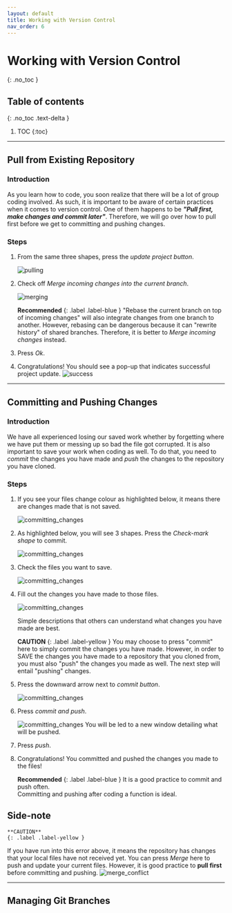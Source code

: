 ```yaml
---
layout: default
title: Working with Version Control
nav_order: 6
---
```


# Working with Version Control
{: .no_toc }

## Table of contents
{: .no_toc .text-delta }

1. TOC
{:toc}

--- 

## Pull from Existing Repository

### Introduction

As you learn how to code, you soon realize that there will be a lot of group coding involved. As such, it is important to be aware of certain practices when it comes to version control. One of them happens to be **_"Pull first, make changes and commit later"_**. Therefore, we will go over how to pull first before we get to committing and pushing changes.

### Steps

1. From the same three shapes, press the _update project button_.
    
    ![pulling](https://github.com/harryseo1992/Pycharm-For-Dummies/blob/gh-pages/assets/images/update_project.png?raw=true "Update project button")


2. Check off _Merge incoming changes into the current branch_.
    
    ![merging](https://github.com/harryseo1992/Pycharm-For-Dummies/blob/gh-pages/assets/images/merge_project.png?raw=true "Merge project")

    **Recommended**
    {: .label .label-blue } 
            "Rebase the current branch on top of incoming changes" will 
            also integrate changes from one branch to another. However, rebasing
            can be dangerous because it can "rewrite history" of shared branches.
            Therefore, it is better to _Merge incoming changes_ instead.

3. Press _Ok_.

4. Congratulations! You should see a pop-up that indicates successful project update.
    ![success](https://github.com/harryseo1992/Pycharm-For-Dummies/blob/gh-pages/assets/images/update_success_real.png?raw=true "Updated project")
---

## Committing and Pushing Changes

### Introduction

We have all experienced losing our saved work whether by forgetting where we have put them or messing up so bad the file got corrupted. It is also important to save your work when coding as well. To do that, you need to *commit* the changes you have made and *push* the changes to the repository you have cloned.

### Steps

1. If you see your files change colour as highlighted below, it means there are changes made that is not saved.

    ![committing_changes](https://github.com/harryseo1992/Pycharm-For-Dummies/blob/gh-pages/assets/images/commit_highlighted.png?raw=true "committing changes")


2. As highlighted below, you will see 3 shapes. Press the *Check-mark shape* to commit.

    ![committing_changes](https://github.com/harryseo1992/Pycharm-For-Dummies/blob/gh-pages/assets/images/commit_button_highlighted.png?raw=true "committing changes")


3. Check the files you want to save.

    ![committing_changes](https://github.com/harryseo1992/Pycharm-For-Dummies/blob/gh-pages/assets/images/commit_message_highlighted.png?raw=true "committing changes")


4. Fill out the changes you have made to those files.

    ![committing_changes](https://github.com/harryseo1992/Pycharm-For-Dummies/blob/gh-pages/assets/images/commit_message_filledout.png?raw=true "committing changes")

    Simple descriptions that others can understand what changes you have made are best.

    **CAUTION**
    {: .label .label-yellow }
            You may choose to press "commit" here to simply commit the changes you have made. 
            However, in order to SAVE the changes you have made to a repository that you cloned from,    
            you must also "push" the changes you made as well. The next step will entail "pushing" changes.
   
5. Press the downward arrow next to *commit button*.

    ![committing_changes](https://github.com/harryseo1992/Pycharm-For-Dummies/blob/gh-pages/assets/images/commit_and_push.png?raw=true "committing changes")


6. Press *commit and push*.

    ![committing_changes](https://github.com/harryseo1992/Pycharm-For-Dummies/blob/gh-pages/assets/images/commit_and_push_finally_pushing.png?raw=true "committing changes")
    You will be led to a new window detailing what will be pushed.

7. Press *push*.

8. Congratulations! You committed and pushed the changes you made to the files! 

    **Recommended**
    {: .label .label-blue } 
            It is a good practice to commit and push often.   
            Committing and pushing after coding a function is ideal.

## Side-note
    **CAUTION**
    {: .label .label-yellow }
If you have run into this error above, it means the repository has changes that your local files have not received yet. You can press _Merge_ here to push and update your current files. However, it is good practice to **pull first** before committing and pushing.
![merge_conflict](https://github.com/harryseo1992/Pycharm-For-Dummies/blob/gh-pages/assets/images/merge_conflict.png?raw=true "conflict")

---

## Managing Git Branches


